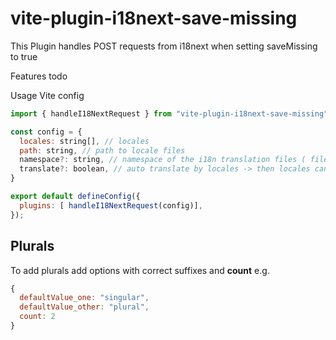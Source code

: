 # vite-plugin-i18next-save-missing

This Plugin handles POST requests from i18next when setting saveMissing to true

Features
todo

Usage
Vite config

```js
import { handleI18NextRequest } from "vite-plugin-i18next-save-missing";

const config = {
  locales: string[], // locales
  path: string, // path to locale files
  namespace?: string, // namespace of the i18n translation files ( fileName )
  translate?: boolean, // auto translate by locales -> then locales can only be of type ISO 639-1 ( no e.g. en-US )
}

export default defineConfig({
  plugins: [ handleI18NextRequest(config)],
});
```

## Plurals

To add plurals add options with correct suffixes and **count** e.g.

```js
{
  defaultValue_one: "singular",
  defaultValue_other: "plural",
  count: 2
}
```

